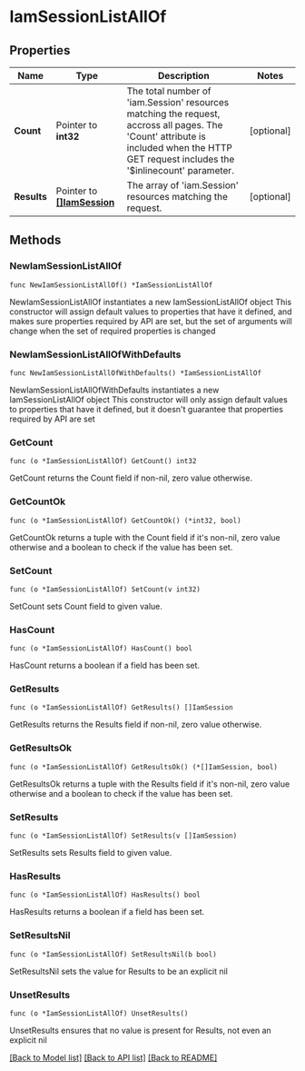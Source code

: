 # IamSessionListAllOf

## Properties

Name | Type | Description | Notes
------------ | ------------- | ------------- | -------------
**Count** | Pointer to **int32** | The total number of &#39;iam.Session&#39; resources matching the request, accross all pages. The &#39;Count&#39; attribute is included when the HTTP GET request includes the &#39;$inlinecount&#39; parameter. | [optional] 
**Results** | Pointer to [**[]IamSession**](IamSession.md) | The array of &#39;iam.Session&#39; resources matching the request. | [optional] 

## Methods

### NewIamSessionListAllOf

`func NewIamSessionListAllOf() *IamSessionListAllOf`

NewIamSessionListAllOf instantiates a new IamSessionListAllOf object
This constructor will assign default values to properties that have it defined,
and makes sure properties required by API are set, but the set of arguments
will change when the set of required properties is changed

### NewIamSessionListAllOfWithDefaults

`func NewIamSessionListAllOfWithDefaults() *IamSessionListAllOf`

NewIamSessionListAllOfWithDefaults instantiates a new IamSessionListAllOf object
This constructor will only assign default values to properties that have it defined,
but it doesn't guarantee that properties required by API are set

### GetCount

`func (o *IamSessionListAllOf) GetCount() int32`

GetCount returns the Count field if non-nil, zero value otherwise.

### GetCountOk

`func (o *IamSessionListAllOf) GetCountOk() (*int32, bool)`

GetCountOk returns a tuple with the Count field if it's non-nil, zero value otherwise
and a boolean to check if the value has been set.

### SetCount

`func (o *IamSessionListAllOf) SetCount(v int32)`

SetCount sets Count field to given value.

### HasCount

`func (o *IamSessionListAllOf) HasCount() bool`

HasCount returns a boolean if a field has been set.

### GetResults

`func (o *IamSessionListAllOf) GetResults() []IamSession`

GetResults returns the Results field if non-nil, zero value otherwise.

### GetResultsOk

`func (o *IamSessionListAllOf) GetResultsOk() (*[]IamSession, bool)`

GetResultsOk returns a tuple with the Results field if it's non-nil, zero value otherwise
and a boolean to check if the value has been set.

### SetResults

`func (o *IamSessionListAllOf) SetResults(v []IamSession)`

SetResults sets Results field to given value.

### HasResults

`func (o *IamSessionListAllOf) HasResults() bool`

HasResults returns a boolean if a field has been set.

### SetResultsNil

`func (o *IamSessionListAllOf) SetResultsNil(b bool)`

 SetResultsNil sets the value for Results to be an explicit nil

### UnsetResults
`func (o *IamSessionListAllOf) UnsetResults()`

UnsetResults ensures that no value is present for Results, not even an explicit nil

[[Back to Model list]](../README.md#documentation-for-models) [[Back to API list]](../README.md#documentation-for-api-endpoints) [[Back to README]](../README.md)


